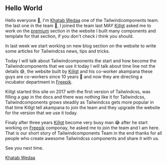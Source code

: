 ## Hello World

Hello everyone 👋, I'm [Khatab Wedaa](https://twitter.com/khatabwedaa) one of the Tailwindcomponents team. the last one in the team 🤠, I joined the team last MAY [Killgt](https://twitter.com/killgt) asked me to work on the [premium](https://tailwindcomponents.com/premium) section in the website I built many components and template for that section, if you don't check i think you should.

In last week we start working on new blog section on the website to write some articles for Tailwindcss news, tips and tricks.

Today I will talk about Tailwindcomponents the start and how become the Tailwindcomponents that we use it today I will talk about time line not the details 😅, the website built by [Killgt](https://twitter.com/killgt) and his co-worker akampana these guys are co-workers since 10 years 🤯 and now they are directing a incubator department in [Freepik](https://www.freepik.com/).

Killgt started this site on 2017 with the first version of Tailwindcss, was filling a gap in the docs and there was nothing like it for Tailwindcss, Tailwindcomponents grows steadily as Tailwindcss gets more popular in that time Killgt tell akampana to join the team and they upgrade the website for the version that we use it today.

Finaly after three years [Killgt](https://twitter.com/killgt) become very busy man 😂 after he start working on [Freepik](https://www.freepik.com/) componay, he asked me to join the team and I am here. That is our short story of Tailwindcomponents Team in the end thanks for all people who create awesome Tailwindcss components and share it with us.

See you next time. 

[Khatab Wedaa](https://twitter.com/khatabwedaa)
